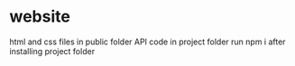 # website
html and css files in public folder
API code in project folder
run npm i after installing project folder
